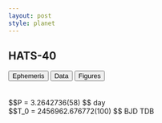 ```yaml
---
layout: post
style: planet
---
```

<script src="../js/planets.js"></script>

## HATS-40

<!-- Tab links -->
<div class="tab">
<button class="tablinks" onclick="openCity(event, 'Ephemeris')">Ephemeris</button>
<button class="tablinks" onclick="openCity(event, 'Data')">Data</button>
<button class="tablinks" onclick="openCity(event, 'Figures')">Figures</button>
</div>

<!-- Tab content -->
<div id="Ephemeris" class="tabcontent" markdown="1">
<br/><br/>
$$P = 3.2642736(58) $$ day <br/>
$$T_0 = 2456962.676772(100) $$ BJD TDB
<br/><br/>
<br/><br/>
</div>



